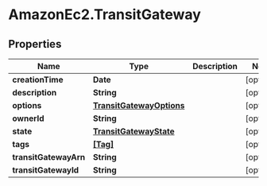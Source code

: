 # AmazonEc2.TransitGateway

## Properties

Name | Type | Description | Notes
------------ | ------------- | ------------- | -------------
**creationTime** | **Date** |  | [optional] 
**description** | **String** |  | [optional] 
**options** | [**TransitGatewayOptions**](TransitGatewayOptions.md) |  | [optional] 
**ownerId** | **String** |  | [optional] 
**state** | [**TransitGatewayState**](TransitGatewayState.md) |  | [optional] 
**tags** | [**[Tag]**](Tag.md) |  | [optional] 
**transitGatewayArn** | **String** |  | [optional] 
**transitGatewayId** | **String** |  | [optional] 


